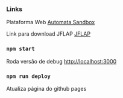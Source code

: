 ### Links

Plataforma Web
[Automata Sandbox](https://igorsolerc.github.io/automata-sandbox/)

Link para download JFLAP
[JFLAP](https://www.jflap.org/jflaptmp/july27-18/JFLAP7.1.jar)

### `npm start`

Roda versão de debug
[http://localhost:3000](http://localhost:3000)

### `npm run deploy`

Atualiza página do github pages
